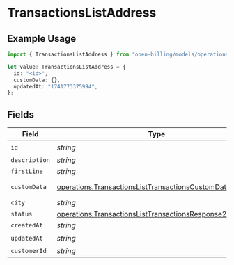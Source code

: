 # TransactionsListAddress

## Example Usage

```typescript
import { TransactionsListAddress } from "open-billing/models/operations";

let value: TransactionsListAddress = {
  id: "<id>",
  customData: {},
  updatedAt: "1741773375994",
};
```

## Fields

| Field                                                                                                                                | Type                                                                                                                                 | Required                                                                                                                             | Description                                                                                                                          |
| ------------------------------------------------------------------------------------------------------------------------------------ | ------------------------------------------------------------------------------------------------------------------------------------ | ------------------------------------------------------------------------------------------------------------------------------------ | ------------------------------------------------------------------------------------------------------------------------------------ |
| `id`                                                                                                                                 | *string*                                                                                                                             | :heavy_check_mark:                                                                                                                   | N/A                                                                                                                                  |
| `description`                                                                                                                        | *string*                                                                                                                             | :heavy_minus_sign:                                                                                                                   | N/A                                                                                                                                  |
| `firstLine`                                                                                                                          | *string*                                                                                                                             | :heavy_minus_sign:                                                                                                                   | N/A                                                                                                                                  |
| `customData`                                                                                                                         | [operations.TransactionsListTransactionsCustomData](../../models/operations/transactionslisttransactionscustomdata.md)               | :heavy_check_mark:                                                                                                                   | Any valid JSON value                                                                                                                 |
| `city`                                                                                                                               | *string*                                                                                                                             | :heavy_minus_sign:                                                                                                                   | N/A                                                                                                                                  |
| `status`                                                                                                                             | [operations.TransactionsListTransactionsResponse200Status](../../models/operations/transactionslisttransactionsresponse200status.md) | :heavy_minus_sign:                                                                                                                   | N/A                                                                                                                                  |
| `createdAt`                                                                                                                          | *string*                                                                                                                             | :heavy_minus_sign:                                                                                                                   | N/A                                                                                                                                  |
| `updatedAt`                                                                                                                          | *string*                                                                                                                             | :heavy_check_mark:                                                                                                                   | N/A                                                                                                                                  |
| `customerId`                                                                                                                         | *string*                                                                                                                             | :heavy_minus_sign:                                                                                                                   | N/A                                                                                                                                  |